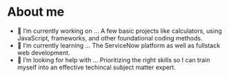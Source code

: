# About me


- 🔭 I’m currently working on ... A few basic projects like calculators, using JavaScript, frameworks, and other foundational coding methods.
- 🌱 I’m currently learning ... The ServiceNow platform as well as fullstack web development.
- 🤔 I’m looking for help with ... Prioritizing the right skills so I can train myself into an effective techincal subject matter expert. 



